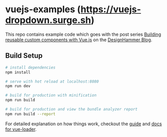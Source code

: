 # vuejs-examples (https://vuejs-dropdown.surge.sh)

This repo contains example code which goes with the post series [Building reusable custom components with Vue.js]() on the [DesignHammer Blog](https://designhammer.com/blog).

## Build Setup

``` bash
# install dependencies
npm install

# serve with hot reload at localhost:8080
npm run dev

# build for production with minification
npm run build

# build for production and view the bundle analyzer report
npm run build --report
```

For detailed explanation on how things work, checkout the [guide](http://vuejs-templates.github.io/webpack/) and [docs for vue-loader](http://vuejs.github.io/vue-loader).
